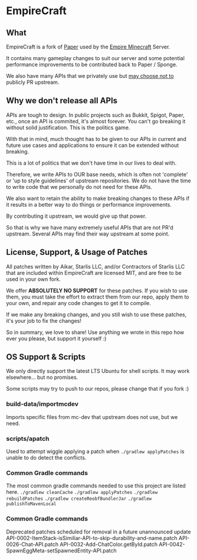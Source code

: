 # EmpireCraft
## What
EmpireCraft is a fork of [Paper](https://github.com/PaperMC/Paper) used by the [Empire Minecraft](https://ref.emc.gs/Aikar?gam=EmpireCraft) Server.

It contains many gameplay changes to suit our server and some potential performance improvements to be contributed back to Paper / Sponge.

We also have many APIs that we privately use but [may choose not to](#why-we-dont-release-all-apis) publicly PR upstream.

## Why we don't release all APIs
APIs are tough to design. In public projects such as Bukkit, Spigot, Paper, etc., once an API is commited, it's almost forever. You can't go breaking it without solid justification. This is the politics game.

With that in mind, much thought has to be given to our APIs in current and future use cases and applications to ensure it can be extended without breaking. 

This is a lot of politics that we don't have time in our lives to deal with.

Therefore, we write APIs to OUR base needs, which is often not 'complete' or 'up to style guidelines' of upstream repositories. We do not have the time to write code that we personally do not need for these APIs.

We also want to retain the ability to make breaking changes to these APIs if it results in a better way to do things or performance improvements.

By contributing it upstream, we would give up that power.

So that is why we have many extremely useful APIs that are not PR'd upstream. Several APIs may find their way upstream at some point.

## License, Support, & Usage of Patches
All patches written by Aikar, Starlis LLC, and/or Contractors of Starlis LLC that are included within EmpireCraft are licensed MIT, and are free to be used in your own fork.

We offer __ABSOLUTELY NO SUPPORT__ for these patches. If you wish to use them, you must take the effort to extract them from our repo, apply them to your own, and repair any code changes to get it to compile.

If we make any breaking changes, and you still wish to use these patches, it's your job to fix the changes!

So in summary, we love to share! Use anything we wrote in this repo how ever you please, but support it yourself :)

## OS Support & Scripts
We only directly support the latest LTS Ubuntu for shell scripts. It may work elsewhere... but no promises.

Some scripts may try to push to our repos, please change that if you fork :)

### build-data/importmcdev
Imports specific files from mc-dev that upstream does not use, but we need.

### scripts/apatch
Used to attempt wiggle applying a patch when `./gradlew applyPatches` is unable to do detect the conflicts.

### Common Gradle commands
The most common gradle commands needed to use this project are listed here.
`./gradlew cleanCache`
`./gradlew applyPatches`
`./gradlew rebuildPatches`
`./gradlew createReobfBundlerJar`
`./gradlew publishToMavenLocal`

### Common Gradle commands
Deprecated patches scheduled for removal in a future unannounced update
API-0002-ItemStack-isSimiliar-API-to-skip-durability-and-name.patch
API-0026-Chat-API.patch
API-0032-Add-ChatColor.getById.patch
API-0042-SpawnEggMeta-setSpawnedEntity-API.patch